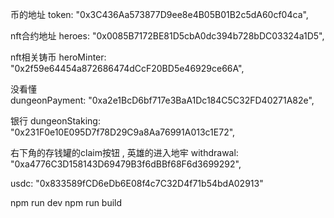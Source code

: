 币的地址
token: "0x3C436Aa573877D9ee8e4B05B01B2c5dA60cf04ca",  

nft合约地址
heroes: "0x0085B7172BE81D5cbA0dc394b728bDC03324a1D5",  


nft相关铸币
heroMinter: "0x2f59e64454a872686474dCcF20BD5e46929ce66A",  


没看懂  
dungeonPayment: "0xa2e1BcD6bf717e3BaA1Dc184C5C32FD40271A82e", 


银行
dungeonStaking: "0x231F0e10E095D7f78D29C9a8Aa76991A013c1E72",  


右下角的存钱罐的claim按钮 , 英雄的进入地牢
withdrawal: "0xa4776C3D158143D69479B3f6dBBf68F6d3699292",  

usdc: "0x833589fCD6eDb6E08f4c7C32D4f71b54bdA02913"  


npm run dev
npm run build